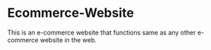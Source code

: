 # Ecommerce-Website
This is an e-commerce website that functions same as any other e-commerce website in the web.
